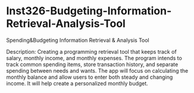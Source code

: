 # Inst326-Budgeting-Information-Retrieval-Analysis-Tool 
Spending&Budgeting Information Retrieval & Analysis Tool 

Description: Creating a programming retrieval tool that keeps track of salary, monthly income, and monthly expenses. The program intends to track common spending items, store transaction history, and separate spending between needs and wants. The app will focus on calculating the monthly balance and allow users to enter both steady and changing income. It will help create a personalized monthly budget.
